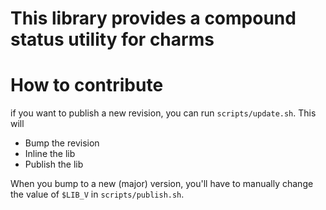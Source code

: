 # This library provides a compound status utility for charms



# How to contribute

if you want to publish a new revision, you can run `scripts/update.sh`.
This will 
 - Bump the revision
 - Inline the lib
 - Publish the lib

When you bump to a new (major) version, you'll have to manually change the 
value of `$LIB_V` in `scripts/publish.sh`.
